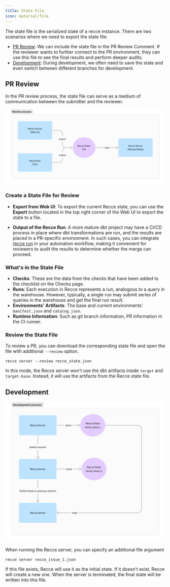 ```yaml
---
title: State File
icon: material/file
---
```


The state file is the serialized state of a recce instance. There are two scenarios where we need to export the state file:

- [PR Review](#pr-review): We can include the state file in the PR Review Comment. If the reviewer wants to further connect to the PR environment, they can use this file to see the final results and perform deeper audits.
- [Development](#development): During development, we often need to save the state and even switch between different branches for development.



## PR Review
In the PR review process, the state file can serve as a medium of communication between the submitter and the reviewer.

![State File For PR Review](../../assets/images/features/state-file-pr.png)

### Create a State File for Review

- **Export from Web UI**: To export the current Recce state, you can use the **Export** button located in the top right corner of the Web UI to export the state to a file.

- **Output of the Recce Run**: 
A more mature dbt project may have a CI/CD process in place where dbt transformations are run, and the results are placed in a PR-specific environment. In such cases, you can integrate [recce run](./recce-run.md) in your automation workflow, making it convenient for reviewers to audit the results to determine whether the merge can proceed.


### What's in the State File

- **Checks**: These are the data from the checks that have been added to the checklist on the Checks page.
- **Runs**: Each execution in Recce represents a run, analogous to a query in the warehouse. However, typically, a single run may submit series of queries in the warehouse and get the final run result.
- **Environments' Artifacts**: The base and current environments' `manifest.json` and `catalog.json`.
- **Runtime Information**: Such as git branch information, PR information in the CI runner.

### Review the State File

To review a PR, you can download the corresponding state file and open the file with additional `--review` option.

```
recce server --review recce_state.json
```

In this mode, the Recce server won't use the dbt artifacts inside `target` and `target-base`. Instead, it will use the artifacts from the Recce state file.

## Development

![State File For Development](../../assets/images/features/state-file-dev.png)

When running the Recce server, you can specify an additional file argument

```
recce server recce_issue_1.json
```

If this file exists, Recce will use it as the initial state. If it doesn't exist, Recce will create a new one. When the server is terminated, the final state will be written into this file.


